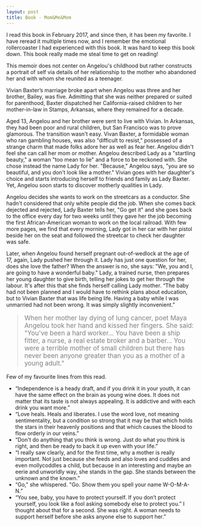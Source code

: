 ```yaml
---
layout: post
title: Book - Mom&Me&Mom
---
```

I read this book in February 2017, and since then, it has been my favorite. I have reread it multiple times now, and I remember the emotional rollercoaster I had experienced with this book. It was hard to keep this book down. This book really made me steal time to get on reading!

This memoir does not center on Angelou's childhood but rather constructs a portrait of self via details of her relationship to the mother who abandoned her and with whom she reunited as a teenager. 

Vivian Baxter’s marriage broke apart when Angelou was three and her brother, Bailey, was five. Admitting that she was neither prepared or suited for parenthood, Baxter dispatched her California-raised children to her mother-in-law in Stamps, Arkansas, where they remained for a decade. 

Aged 13, Angelou and her brother were sent to live with Vivian. In  Arkansas, they had been poor and rural children, but San Francisco was to prove glamorous. The transition wasn't easy. Vivan Baxter, a formidable woman who ran gambling houses, was also "difficult to resist," possessed of a strange charm that made folks adore her as well as fear her. Angelou didn't feel she can call her mom or mother. Angelou described Lady as a "startling beauty," a woman "too mean to lie" and a force to be reckoned with. She chose instead the name Lady for her. "Because," Angelou says, "you are so beautiful, and you don't look like a mother." Vivian goes with her daughter's choice and starts introducing herself to friends and family as Lady Baxter. Yet, Angelou soon starts to discover motherly qualities in Lady.

Angelou decides she wants to work on the streetcars as a conductor. She hadn't considered that only white people did the job. When she comes back dejected and rejected, Lady Baxter tells her, "Go get it" and she goes back to the office every day for two weeks until they gave her the job becoming the first African-American woman to work on the local railroad. With few more pages, we find that every morning, Lady got in her car with her pistol beside her on the seat and followed the streetcar to check her daughter was safe.

Later, when Angelou found herself pregnant out-of-wedlock at the age of 17, again, Lady pushed her through it. Lady has just one question for her, does she love the father? When the answer is no, she says: "We, you and I, are going to have a wonderful baby." Lady, a trained nurse, then prepares her young daughter to give birth, telling her jokes to get her through the labour. It's after this that she finds herself calling Lady mother. “The baby had not been planned and I would have to rethink plans about education, but to Vivian Baxter that was life being life. Having a baby while I was unmarried had not been wrong. It was simply slightly inconvenient.”

<blockquote style="color:grey;font-size:17px;">
When her mother lay dying of lung cancer, poet Maya Angelou took her hand and kissed her fingers. She said: "You've been a hard worker... You have been a ship fitter, a nurse, a real estate broker and a barber... You were a terrible mother of small children but there has never been anyone greater than you as a mother of a young adult."
</blockquote>

Few of my favourite lines from this read.

<ul>
<li> “Independence is a heady draft, and if you drink it in your youth, it can have the same effect on the brain as young wine does. It does not matter that its taste is not always appealing. It is addictive and with each drink you want more.” </li>

<li> “Love heals. Heals and liberates. I use the word love, not meaning sentimentality, but a condition so strong that it may be that which holds the stars in their heavenly positions and that which causes the blood to flow orderly in our veins.”</li>

<li> “Don't do anything that you think is wrong. Just do what you think is right, and then be ready to back it up even with your life.”</li>

<li> “I really saw clearly, and for the first time, why a mother is really important. Not just because she feeds and also loves and cuddles and even mollycoddles a child, but because in an interesting and maybe an eerie and unworldly way, she stands in the gap. She stands between the unknown and the known.”</li>

<li> “Go," she whispered. "Go. Show them you spell your name W-O-M-A-N.”</li>

<li> “You see, baby, you have to protect yourself. If you don’t protect yourself, you look like a fool asking somebody else to protect you.” I thought about that for a second. She was right. A woman needs to support herself before she asks anyone else to support her.”</li>
</ul>
